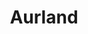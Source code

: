 ---
title:			"Aurland"
post_path:	2017-10-23-aurland
date_start:	2017/10/23
date_end:		2017/10/24
lat:        60.8707
lon:        6.9555
metadata:
  - year: 2017
  - cities:
      - Aurland
  - countries:
      - Norway
  - continents:
      - Europe
  - regions:
      - Europe
photos:
  - ext:		01.jpg
    class:	vertical
  - ext:    02.jpg
    class:  vertical
---
